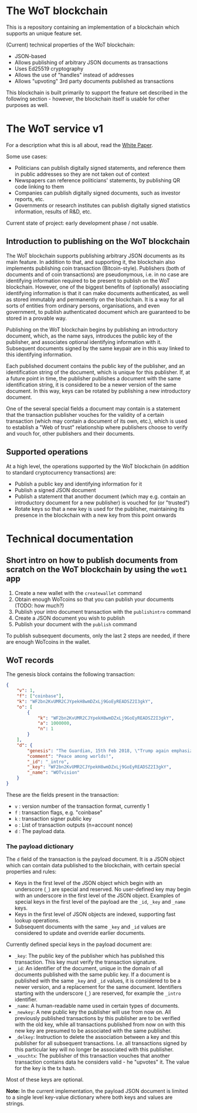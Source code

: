 # The WoT blockchain

This is a repository containing an implementation of a blockchain which supports an unique feature set. 

(Current) technical properties of the WoT blockchain:

* JSON-based
* Allows publishing of arbitrary JSON documents as transactions
* Uses Ed25519 cryptography
* Allows the use of "handles" instead of addresses
* Allows "upvoting" 3rd party documents published as transactions

This blockchain is built primarily to support the feature set described in the following section - however, the blockchain itself is usable for other purposes as well.

# The WoT service v1

For a description what this is all about, read the [White Paper](https://docs.google.com/document/d/1SSBQNTSJY--a-7NjfUMnGdNy4yIg29qOwcWNxHq_DoE/edit?usp=sharing).

Some use cases:

* Politicians can publish digitally signed statements, and reference them in public addresses so they are not taken out of context
* Newspapers can reference politicians' statements, by publishing QR code linking to them
* Companies can publish digitally signed documents, such as investor reports, etc.
* Governments or research institutes can publish digitally signed statistics information, results of R&D, etc.

Current state of project: early development phase / not usable.

## Introduction to publishing on the WoT blockchain

The WoT blockchain supports publishing arbitrary JSON documents as its main feature. In addition to that, and supporting it, the blockchain also implements publishing coin transaction (Bitcoin-style). Publishers (both of documents and of coin transactions) are pseudonymous, i.e. in no case are identifying information required to be present to publish on the WoT blockchain. However, one of the biggest benefits of (optionally) associating identifying information is that it can make documents authenticated, as well as stored immutably and permanently on the blockchain. It is a way for all sorts of entities from ordinary persons, organisations, and even government, to publish authenticated document which are guaranteed to be stored in a provable way.

Publishing on the WoT blockchain begins by publishing an introductory document, which, as the name says, introduces the public key of the publisher, and associates optional identifying information with it. Subsequent documents signed by the same keypair are in this way linked to this identifying information.

Each published document contains the public key of the publisher, and an identification string of the document, which is unique for this publisher. If, at a future point in time, the publisher publishes a document with the same identification string, it is considered to be a newer version of the same document. In this way, keys can be rotated by publishing a new introductory document.

One of the several special fields a document may contain is a statement that the transaction publisher vouches for the validity of a certain transaction (which may contain a document of its own, etc.), which is used to establish a "Web of trust" relationship where publishers choose to verify and vouch for, other publishers and their documents.

## Supported operations

At a high level, the operations supported by the WoT blockchain (in addition to standard cryptocurrency transactions) are:

* Publish a public key and identifying information for it
* Publish a signed JSON document
* Publish a statement that another document (which may e.g. contain an introductory document for a new publisher) is vouched for (or "trusted")
* Rotate keys so that a new key is used for the publisher, maintaining its presence in the blockchain with a new key from this point onwards

# Technical documentation

## Short intro on how to publish documents from scratch on the WoT blockchain by using the `wot1` app

1. Create a new wallet with the `createwallet` command
2. Obtain enough WoTcoins so that you can publish your documents (TODO: how much?)
3. Publish your intro document transaction with the `publishintro` command
4. Create a JSON document you wish to publish
5. Publish your document with the `publish` command

To publish subsequent documents, only the last 2 steps are needed, if there are enough WoTcoins in the wallet.

## WoT records

The genesis block contains the following transaction:

```json
{
    "v": 1,
    "f": ["coinbase"],
    "k": "WF2bn2KvUMR2CJYpekH8wmDZxLj9GoEyREADSZ2I3gkY",
    "o": [
        {
            "k": "WF2bn2KvUMR2CJYpekH8wmDZxLj9GoEyREADSZ2I3gkY",
            "a": 1000000,
            "n": 1
        }
    ],
    "d": {
        "genesis": "The Guardian, 15th Feb 2018, \"Trump again emphasizes 'mental health' over gun control after Florida shooting\"",
        "comment": "Peace among worlds!",
        "_id": "_intro",
        "_key": "WF2bn2KvUMR2CJYpekH8wmDZxLj9GoEyREADSZ2I3gkY",
        "_name": "WOTvision"
    }
}
```

These are the fields present in the transaction:

* `v` : version number of the transaction format, currently 1
* `f` : transaction flags, e.g. "coinbase"
* `k` : transaction signer public key
* `o` : List of transaction outputs (n=account nonce)
* `d` : The payload data.

### The payload dictionary

The `d` field of the transaction is the payload document. It is a JSON object which can contain data published to the blockchain, with certain special properties and rules:

* Keys in the first level of the JSON object which begin with an underscore (`_`) are special and reserved. No user-defined key may begin with an underscore in the first level of the JSON object. Examples of special keys in the first level of the payload are the `_id`, `_key` and `_name` keys.
* Keys in the first level of JSON objects are indexed, supporting fast lookup operations.
* Subsequent documents with the same `_key` and `_id` values are considered to update and override earlier documents.

Currently defined special keys in the payload document are:

* `_key`: The public key of the publisher which has published this transaction. This key must verify the transaction signature.
* `_id`: An identifier of the document, unique in the domain of all documents published with the same public key. If a document is published with the same `_key` and `_id` values, it is considered to be a newer version, and a replacement for the same document. Identifiers starting with the underscore (`_`) are reserved, for example the `_intro` identifier.
* `_name`: A human-readable name used in certain types of documents.
* `_newkey`: A new public key the publisher will use from now on. All previously published transactions by this publisher are to be verified with the old key, while all transactions published from now on with this new key are presumed to be associated with the same publisher.
* `_delkey`: Instruction to delete the association between a key and this publisher for all subsequent transactions. I.e. all transactions signed by this particular key will no longer be associated with this publisher.
* `_vouchtx`: The publisher of this transaction vouches that another transaction contains data he considers valid - he "upvotes" it. The value for the key is the tx hash.

Most of these keys are optional.

**Note:** In the current implementation, the payload JSON document is limited to a single level key-value dictionary where both keys and values are strings.
